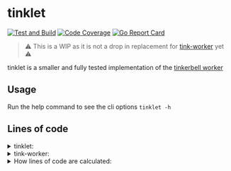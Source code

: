 # tinklet

[![Test and Build](https://github.com/jacobweinstock/tinklet/actions/workflows/ci.yaml/badge.svg)](https://github.com/jacobweinstock/tinklet/actions/workflows/ci.yaml)
[![Code Coverage](https://img.shields.io/endpoint?url=https://gist.githubusercontent.com/jacobweinstock/9d00cc54b39121e62d88ab6e02cec6dd/raw/branch-main.json)](https://gist.github.com/jacobweinstock/9d00cc54b39121e62d88ab6e02cec6dd#file-branch-main-coverage)
[![Go Report Card](https://goreportcard.com/badge/github.com/jacobweinstock/tinklet)](https://goreportcard.com/report/github.com/jacobweinstock/tinklet)

>:warning: This is a WIP as it is not a drop in replacement for [tink-worker](https://docs.tinkerbell.org/services/tink-worker/) yet :warning:

tinklet is a smaller and fully tested implementation of the [tinkerbell worker](https://docs.tinkerbell.org/services/tink-worker/)

## Usage

Run the help command to see the cli options `tinklet -h`

## Lines of code

<details>
  <summary>tinklet:</summary>

```bash
-------------------------------------------------------------------------------------
File                               files          blank        comment           code
-------------------------------------------------------------------------------------
./app/controller.go                                   9             28            148
./platform/tink/workflow.go                          13             10             89
./cmd/tinklet.go                                     10             10             62
./platform/container/container.go                     7              6             62
./main.go                                             7              0             34
./platform/tink/hardware.go                           7              6             30
./platform/errors.go                                  5              2             20
./cmd/config.go                                       1              1             12
-------------------------------------------------------------------------------------
TOTAL                                  8             59             63            457
-------------------------------------------------------------------------------------
```

</details>

<details>
  <summary>tink-worker:</summary>

```bash
--------------------------------------------------------------------------
File                    files          blank        comment           code
--------------------------------------------------------------------------
./internal/worker.go                      54              9            436
./cmd/root.go                             30              8            138
./internal/action.go                      16              6             97
./internal/registry.go                    11              6             78
./main.go                                  8              1             23
--------------------------------------------------------------------------
TOTAL                       5            119             30            772
--------------------------------------------------------------------------
```

</details>

<details>
  <summary>How lines of code are calculated:</summary>

```bash
docker run --rm -v "${PWD}":/workdir hhatto/gocloc --exclude-ext=yaml,bash,md,Makefile --by-file $(find . -name "*.go" ! -name "*_test.go" -not -path "./scripts/*" ) 
```

</details>
